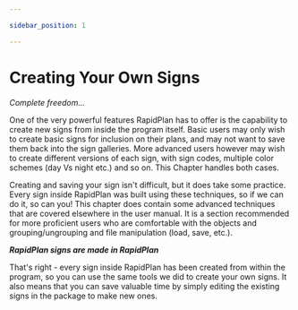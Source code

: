 ```yaml
---

sidebar_position: 1

---
```

# Creating Your Own Signs

*Complete freedom...*

One of the very powerful features RapidPlan has to offer is the capability to create new signs from inside the program itself. Basic users may only wish to create basic signs for inclusion on their plans, and may not want to save them back into the sign galleries. More advanced users however may wish to create different versions of each sign, with sign codes, multiple color schemes (day Vs night etc.) and so on. This Chapter handles both cases.

Creating and saving your sign isn't difficult, but it does take some practice. Every sign inside RapidPlan was built using these techniques, so if we can do it, so can you! This chapter does contain some advanced techniques that are covered elsewhere in the user manual. It is a section recommended for more proficient users who are comfortable with the objects and grouping/ungrouping and file manipulation (load, save, etc.).

***RapidPlan signs are made in RapidPlan***

That's right - every sign inside RapidPlan has been created from within the program, so you can use the same tools we did to create your own signs. It also means that you can save valuable time by simply editing the existing signs in the package to make new ones.
